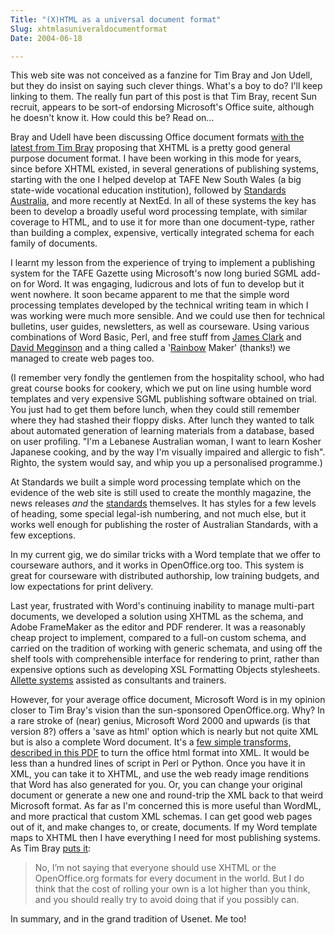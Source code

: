 ```yaml
---
Title: "(X)HTML as a universal document format"
Slug: xhtmlasuniveraldocumentformat
Date: 2004-06-18

---
```

This web site was not conceived as a fanzine for Tim Bray and Jon Udell,
but they do insist on saying such clever things. What's a boy to do?
I'll keep linking to them. The really fun part of this post is that Tim
Bray, recent Sun recruit, appears to be sort-of endorsing Microsoft's
Office suite, although he doesn't know it. How could this be? Read on…

Bray and Udell have been discussing Office document formats [with the
latest from Tim
Bray](http://www.tbray.org/ongoing/When/200x/2004/06/17/CustomSchemas)
proposing that XHTML is a pretty good general purpose document format. I
have been working in this mode for years, since before XHTML existed, in
several generations of publishing systems, starting with the one I
helped develop at TAFE New South Wales (a big state-wide vocational
education institution), followed by [Standards
Australia](http://www.standards.com.au), and more recently at NextEd. In
all of these systems the key has been to develop a broadly useful word
processing template, with similar coverage to HTML, and to use it for
more than one document-type, rather than building a complex, expensive,
vertically integrated schema for each family of documents.

I learnt my lesson from the experience of trying to implement a
publishing system for the TAFE Gazette using Microsoft's now long buried
SGML add-on for Word. It was engaging, ludicrous and lots of fun to
develop but it went nowhere. It soon became apparent to me that the
simple word processing templates developed by the technical writing team
in which I was working were much more sensible. And we could use then
for technical bulletins, user guides, newsletters, as well as
courseware. Using various combinations of Word Basic, Perl, and free
stuff from [James Clark](http://jclark.com/) and [David
Megginson](http://www.megginson.com/Background/) and a thing called a
'[Rainbow](http://xml.coverpages.org/publicSW.html#rainbow) Maker'
(thanks!) we managed to create web pages too.

(I remember very fondly the gentlemen from the hospitality school, who
had great course books for cookery, which we put on line using humble
word templates and very expensive SGML publishing software obtained on
trial. You just had to get them before lunch, when they could still
remember where they had stashed their floppy disks. After lunch they
wanted to talk about automated generation of learning materials from a
database, based on user profiling. "I'm a Lebanese Australian woman, I
want to learn Kosher Japanese cooking, and by the way I'm visually
impaired and allergic to fish". Righto, the system would say, and whip
you up a personalised programme.)

At Standards we built a simple word processing template which on the
evidence of the web site is still used to create the monthly magazine,
the news releases *and* the
[standards](http://committees.standards.com.au/) themselves. It has
styles for a few levels of heading, some special legal-ish numbering,
and not much else, but it works well enough for publishing the roster of
Australian Standards, with a few exceptions.

In my current gig, we do similar tricks with a Word template that we
offer to courseware authors, and it works in OpenOffice.org too. This
system is great for courseware with distributed authorship, low training
budgets, and low expectations for print delivery.

Last year, frustrated with Word's continuing inability to manage
multi-part documents, we developed a solution using XHTML as the schema,
and Adobe FrameMaker as the editor and PDF renderer. It was a reasonably
cheap project to implement, compared to a full-on custom schema, and
carried on the tradition of working with generic schemata, and using off
the shelf tools with comprehensible interface for rendering to print,
rather than expensive options such as developing XSL Formatting Objects
stylesheets. [Allette systems](http://www.allette.com.au) assisted as
consultants and trainers.

However, for your average office document, Microsoft Word is in my
opinion closer to Tim Bray's vision than the sun-sponsored
OpenOffice.org. Why? In a rare stroke of (near) genius, Microsoft Word
2000 and upwards (is that version 8?) offers a 'save as html' option
which is nearly but not quite XML but is also a complete Word document.
It's a [few simple transforms, described in this
PDF](http://www.planetmarkup.com/xmlarena/xap/Thursday/WordtoXML.pdf%0A)
to turn the office html format into XML. It would be less than a hundred
lines of script in Perl or Python. Once you have it in XML, you can take
it to XHTML, and use the web ready image renditions that Word has also
generated for you. Or, you can change your original document or generate
a new one and round-trip the XML back to that weird Microsoft format. As
far as I'm concerned this is more useful than WordML, and more practical
that custom XML schemas. I can get good web pages out of it, and make
changes to, or create, documents. If my Word template maps to XHTML then
I have everything I need for most publishing systems. As Tim Bray [puts
it](http://www.tbray.org/ongoing/When/200x/2004/06/17/CustomSchemas#p-16):

> No, I’m not saying that everyone should use XHTML or the
> OpenOffice.org formats for every document in the world. But I do think
> that the cost of rolling your own is a lot higher than you think, and
> you should really try to avoid doing that if you possibly can.

In summary, and in the grand tradition of Usenet. Me too!
